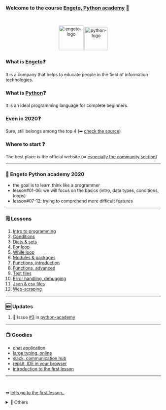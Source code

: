 ### Welcome to the course [Engeto, Python academy](https://engeto.cz/python-akademie/) 👋
<br />

<p align="center">
  <img alt="engeto-logo" width="80px" src="https://engeto.cz/wp-content/uploads/2019/01/engeto-square.png" />
  <img alt="python-logo" width="75px" src="https://hackaday.com/wp-content/uploads/2019/09/python-logo.png" />
</p>

### What is [Engeto](https://engeto.cz/o-nas/)❓
It is a company that helps to educate people in the field of information
technologies.

### What is [Python](https://www.python.org)❓
It is an ideal programming language for complete beginners.

### Even in 2020❓
Sure, still belongs among the top 4
(➡ [check the source](https://www.codingame.com/work/codingame-developer-survey-2020/#page6))

### Where to start ❓
The best place is the official website
(➡ [especially the community section](https://www.python.org/community/))

---

### 📓 Engeto Python academy 2020
- the goal is to learn think like a programmer
- lesson#01-06: we will focus on the basics (intro, data types, conditions, loops)
- lesson#07-12: trying to comprehend more difficult features
---

### 🗒 Lessons
1. [Intro to programming](https://github.com/Bralor/python-academy-2021/tree/master/materials/lesson01)
2. [Conditions](https://github.com/Bralor/python-academy-2021/tree/master/materials/lesson02)
3. [Dicts & sets](https://github.com/Bralor/python-academy-2021/tree/master/materials/lesson03)
4. [For loop](https://github.com/Bralor/python-academy-2021/tree/master/materials/lesson04)
5. [While loop](https://github.com/Bralor/python-academy-2021/tree/master/materials/lesson05)
6. [Modules & packages](https://github.com/Bralor/python-academy-2021/tree/master/materials/lesson06)
7. [Functions, introduction](https://github.com/Bralor/python-academy-2021/tree/master/materials/lesson07)
8. [Functions, advanced](https://github.com/Bralor/python-academy-2021/tree/master/materials/lesson08)
9. [Text files](https://github.com/Bralor/python-academy-2021/tree/master/materials/lesson09)
10. [Error handling, debugging](https://github.com/Bralor/python-academy-2021/tree/master/materials/lesson10)
11. [Json & csv files](https://github.com/Bralor/python-academy-2021/tree/master/materials/lesson11)
12. [Web-scraping](https://github.com/Bralor/python-academy-2021/tree/master/materials/lesson12)
---

### 🆕 Updates
<!--START_SECTION:activities-->
1. 🏁 Issue [#3](https://github.com/Bralor/python-academy-2021/issues/3) in [python-academy](https://github.com/Bralor/python-academy-2021)
<!--END_SECTION:activities-->

---

### 📺 Goodies
- [chat application](https://tlk.io/)
- [large typing, online](https://large-type.com/#*hello*)
- [slack, communication hub](https://slack.com/intl/en-cz/)
- [repl.it, IDE in your browser](https://repl.it)
- [introduction to the first lesson](https://docs.google.com/presentation/d/1BKgmTrre-Go78OjExTP2JfaXTgUZ1KX2RRoayX6grsk/edit#slide=id.ga479756cdf_0_6)
---
<br />

➡ [let's go to the first lesson..](https://github.com/Bralor/python-academy/tree/lekce01)

<details>
  <summary>🔽 Others</summary>

<!--START_SECTION:details-->
- 🐍 [Install Python](https://docs.python.org/3/using/index.html)
- 🗒 [LinkedIn](https://www.linkedin.com/in/matous-holinka/)
<!--END_SECTION:details-->

</details>

